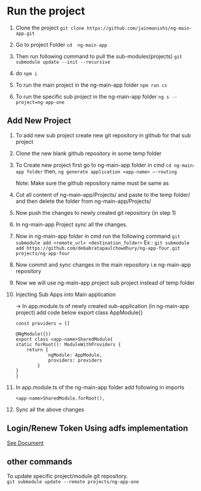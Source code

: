 # Run the project

1. Clone the project 
	``` git clone https://github.com/jainmanishs/ng-main-app.git ```

2. Go to project Folder
	``` cd  ng-main-app ```

3. Then run following command to pull the sub-modules(projects)
	``` git submodule update --init --recursive ```

4. do 
	``` npm i ```
 
5. To run the main project  in the ng-main-app folder
	``` npm run cs ``` 

6. To run the specific sub project in the ng-main-app folder
	``` ng s --project=ng-app-one ```
 




## Add New Project

1. To add new sub project create new git repository in github for that sub project
2. Clone the new blank github repository  in some temp folder
3. To Create new project first go to ng-main-app folder in cmd
	``` cd ng-main-app folder ```
    then, 
	``` ng generate application <app-name> –-routing ```

    Note: Make sure the github repository name must be same as <app-name>

4. Cut all content of  ng-main-app/Projects/<app-name> and paste  to the temp folder/<app-name> and then delete the <app-name> folder from ng-main-app/Projects/<app-name>
5. Now push the changes to newly created git repository (in step 1)
6. In ng-main-app Project sync all the changes.
7. Now in ng-main-app folder in cmd run the following command
	 ``` git submodule add <remote_url> <destination_folder> ```
	 Ex : ``` git submodule add https://github.com/debabratapaulchowdhury/ng-app-four.git projects/ng-app-four ```

8. Now commit and sync changes in the main repository i.e  ng-main-app repository 
9. Now we will use  ng-main-app project sub project instead of temp folder
10. Injecting Sub Apps into Main application

	-> In app.module.ts of newly created sub-application (in ng-main-app project) add code below export class AppModule{}

		
		const providers = []

		@NgModule({})
		export class <app-name>SharedModule{
  		static forRoot(): ModuleWithProviders {
    		return {
      				ngModule: AppModule,
      				providers: providers
    			}
  		}
		}




11. In app.module.ts  of the ng-main-app folder
	add following in imports

	``` <app-name>SharedModule.forRoot(), ```

12. Sync all the above changes

## Login/Renew Token Using adfs implementation
 [See Document](/documentations/adfs-login-documentation.md)


## other commands


To update specific project/module git repository.  
	 ``` git submodule update --remote projects/ng-app-one ```
